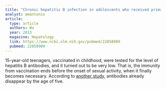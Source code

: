 ```yaml
---
title: "Chronic hepatitis B infection in adolescents who received primary infantile vaccination"
analyst: amantonio
article:
  type: article
  authors: Wu
  year: 2013
  magazine: Hepatology
  link: https://www.ncbi.nlm.nih.gov/pubmed/22858989
  pubmed: 22858989
---
```


15-year-old teenagers, vaccinated in childhood, were tested for the level of hepatitis B antibodies, and it turned out to be very low. That is, the immunity from vaccination ends before the onset of sexual activity, when it finally becomes necessary.
According to [another study](https://www.ncbi.nlm.nih.gov/pubmed/15247604), antibodies already disappear by the age of five.
